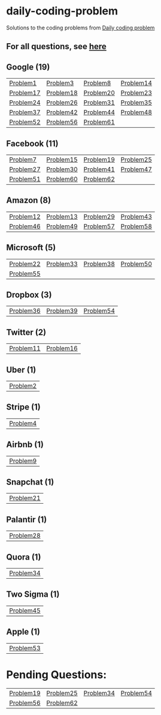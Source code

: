 # daily-coding-problem
Solutions to the coding problems from [Daily coding problem](https://dailycodingproblem.com/)

## For all questions, see [here](AllQuestions.md)

## **Google (19)**
| | | | |
|--|--|--|--|
|[Problem1](src/main/java/in/ashwanik/dcp/problems/p1_30/p1)|[Problem3](src/main/java/in/ashwanik/dcp/problems/p1_30/p3)|[Problem8](src/main/java/in/ashwanik/dcp/problems/p1_30/p8)|[Problem14](src/main/java/in/ashwanik/dcp/problems/p1_30/p14)|
|[Problem17](src/main/java/in/ashwanik/dcp/problems/p1_30/p17)|[Problem18](src/main/java/in/ashwanik/dcp/problems/p1_30/p18)|[Problem20](src/main/java/in/ashwanik/dcp/problems/p1_30/p20)|[Problem23](src/main/java/in/ashwanik/dcp/problems/p1_30/p23)|
|[Problem24](src/main/java/in/ashwanik/dcp/problems/p1_30/p24)|[Problem26](src/main/java/in/ashwanik/dcp/problems/p1_30/p26)|[Problem31](src/main/java/in/ashwanik/dcp/problems/p31_60/p31)|[Problem35](src/main/java/in/ashwanik/dcp/problems/p31_60/p35)|
|[Problem37](src/main/java/in/ashwanik/dcp/problems/p31_60/p37)|[Problem42](src/main/java/in/ashwanik/dcp/problems/p31_60/p42)|[Problem44](src/main/java/in/ashwanik/dcp/problems/p31_60/p44)|[Problem48](src/main/java/in/ashwanik/dcp/problems/p31_60/p48)|
|[Problem52](src/main/java/in/ashwanik/dcp/problems/p31_60/p52)|[Problem56](src/main/java/in/ashwanik/dcp/problems/p31_60/p56)|[Problem61](src/main/java/in/ashwanik/dcp/problems/p61_90/p61)|


## **Facebook (11)**
| | | | |
|--|--|--|--|
|[Problem7](src/main/java/in/ashwanik/dcp/problems/p1_30/p7)|[Problem15](src/main/java/in/ashwanik/dcp/problems/p1_30/p15)|[Problem19](src/main/java/in/ashwanik/dcp/problems/p1_30/p19)|[Problem25](src/main/java/in/ashwanik/dcp/problems/p1_30/p25)|
|[Problem27](src/main/java/in/ashwanik/dcp/problems/p1_30/p27)|[Problem30](src/main/java/in/ashwanik/dcp/problems/p1_30/p30)|[Problem41](src/main/java/in/ashwanik/dcp/problems/p31_60/p41)|[Problem47](src/main/java/in/ashwanik/dcp/problems/p31_60/p47)|
|[Problem51](src/main/java/in/ashwanik/dcp/problems/p31_60/p51)|[Problem60](src/main/java/in/ashwanik/dcp/problems/p31_60/p60)|[Problem62](src/main/java/in/ashwanik/dcp/problems/p61_90/p62)|


## **Amazon (8)**
| | | | |
|--|--|--|--|
|[Problem12](src/main/java/in/ashwanik/dcp/problems/p1_30/p12)|[Problem13](src/main/java/in/ashwanik/dcp/problems/p1_30/p13)|[Problem29](src/main/java/in/ashwanik/dcp/problems/p1_30/p29)|[Problem43](src/main/java/in/ashwanik/dcp/problems/p31_60/p43)|
|[Problem46](src/main/java/in/ashwanik/dcp/problems/p31_60/p46)|[Problem49](src/main/java/in/ashwanik/dcp/problems/p31_60/p49)|[Problem57](src/main/java/in/ashwanik/dcp/problems/p31_60/p57)|[Problem58](src/main/java/in/ashwanik/dcp/problems/p31_60/p58)|


## **Microsoft (5)**
| | | | |
|--|--|--|--|
|[Problem22](src/main/java/in/ashwanik/dcp/problems/p1_30/p22)|[Problem33](src/main/java/in/ashwanik/dcp/problems/p31_60/p33)|[Problem38](src/main/java/in/ashwanik/dcp/problems/p31_60/p38)|[Problem50](src/main/java/in/ashwanik/dcp/problems/p31_60/p50)|
|[Problem55](src/main/java/in/ashwanik/dcp/problems/p31_60/p55)|


## **Dropbox (3)**
| | | |
|--|--|--|
|[Problem36](src/main/java/in/ashwanik/dcp/problems/p31_60/p36)|[Problem39](src/main/java/in/ashwanik/dcp/problems/p31_60/p39)|[Problem54](src/main/java/in/ashwanik/dcp/problems/p31_60/p54)|


## **Twitter (2)**
| | |
|--|--|
|[Problem11](src/main/java/in/ashwanik/dcp/problems/p1_30/p11)|[Problem16](src/main/java/in/ashwanik/dcp/problems/p1_30/p16)|


## **Uber (1)**
| |
|--|
|[Problem2](src/main/java/in/ashwanik/dcp/problems/p1_30/p2)|


## **Stripe (1)**
| |
|--|
|[Problem4](src/main/java/in/ashwanik/dcp/problems/p1_30/p4)|


## **Airbnb (1)**
| |
|--|
|[Problem9](src/main/java/in/ashwanik/dcp/problems/p1_30/p9)|


## **Snapchat (1)**
| |
|--|
|[Problem21](src/main/java/in/ashwanik/dcp/problems/p1_30/p21)|


## **Palantir (1)**
| |
|--|
|[Problem28](src/main/java/in/ashwanik/dcp/problems/p1_30/p28)|


## **Quora (1)**
| |
|--|
|[Problem34](src/main/java/in/ashwanik/dcp/problems/p31_60/p34)|


## **Two Sigma (1)**
| |
|--|
|[Problem45](src/main/java/in/ashwanik/dcp/problems/p31_60/p45)|


## **Apple (1)**
| |
|--|
|[Problem53](src/main/java/in/ashwanik/dcp/problems/p31_60/p53)|


 # Pending Questions:
| | | | |
|--|--|--|--|
|[Problem19](src/main/java/in/ashwanik/dcp/problems/p1_30/p19)|[Problem25](src/main/java/in/ashwanik/dcp/problems/p1_30/p25)|[Problem34](src/main/java/in/ashwanik/dcp/problems/p31_60/p34)|[Problem54](src/main/java/in/ashwanik/dcp/problems/p31_60/p54)|
|[Problem56](src/main/java/in/ashwanik/dcp/problems/p31_60/p56)|[Problem62](src/main/java/in/ashwanik/dcp/problems/p61_90/p62)|

